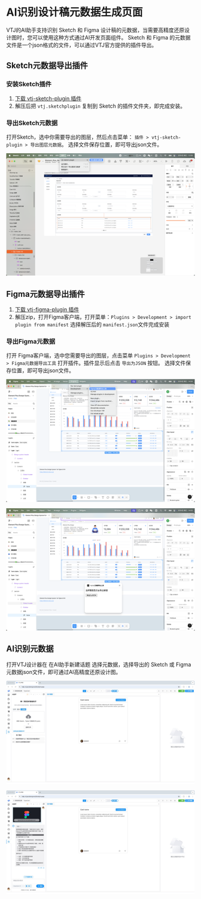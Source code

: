# AI识别设计稿元数据生成页面

VTJ的AI助手支持识别 Sketch 和 Figma 设计稿的元数据，当需要高精度还原设计图时，您可以使用这种方式通过AI开发页面组件。 Sketch 和 Figma 的元数据文件是一个json格式的文件，可以通过VTJ官方提供的插件导出。

## Sketch元数据导出插件

### 安装Sketch插件

1. [下载 vtj-sketch-plugin 插件](https://gitee.com/newgateway/vtj-sketch-plugin/raw/master/vtj.sketchplugin.zip)
1. 解压后把 `vtj.sketchplugin` 复制到 Sketch 的插件文件夹，即完成安装。

### 导出Sketch元数据

打开Sketch，选中你需要导出的图层，然后点击菜单： `插件 > vtj-sketch-plugin > 导出图层元数据`。 选择文件保存位置，即可导出json文件。

![](../assets/meta/1.png)

## Figma元数据导出插件

1. [下载 vtj-figma-plugin 插件](https://gitee.com/newgateway/vtj-figma-plugin/raw/master/vtj-figma-plugin.zip)
1. 解压zip，打开Figma客户端，打开菜单：`Plugins > Development > import plugin from manifest` 选择解压后的 `manifest.json`文件完成安装

### 导出Figma元数据

打开 Figma客户端，选中您需要导出的图层，点击菜单 `Plugins > Development > Figma元数据导出工具` 打开插件。插件显示后点击 `导出为JSON` 按钮。 选择文件保存位置，即可导出json文件。

![](../assets/meta/2.png)

![](../assets/meta/3.png)

## AI识别元数据

打开VTJ设计器在 在AI助手新建话题 选择元数据，选择导出的 Sketch 或 Figma 元数据json文件，即可通过AI高精度还原设计图。

![](../assets/meta/4.png)

![](../assets/meta/5.png)
